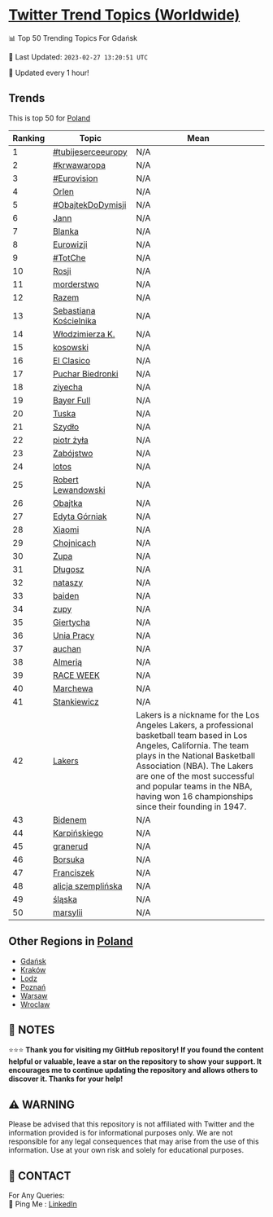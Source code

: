 [Twitter Trend Topics (Worldwide)](https://github.com/ErcinDedeoglu/Twitter-Trend-Topics)
==========


📊 Top 50 Trending Topics For Gdańsk

📆 Last Updated: `2023-02-27 13:20:51 UTC`

🔧 Updated every 1 hour!


## Trends

This is top 50 for [Poland](</Poland>)

| Ranking | Topic | Mean |
| ------- | ------------ | ------------ |
| 1 | [#tubijeserceeuropy](http://twitter.com/search?q=%23tubijeserceeuropy) | N/A |
| 2 | [#krwawaropa](http://twitter.com/search?q=%23krwawaropa) | N/A |
| 3 | [#Eurovision](http://twitter.com/search?q=%23Eurovision) | N/A |
| 4 | [Orlen](http://twitter.com/search?q=Orlen) | N/A |
| 5 | [#ObajtekDoDymisji](http://twitter.com/search?q=%23ObajtekDoDymisji) | N/A |
| 6 | [Jann](http://twitter.com/search?q=Jann) | N/A |
| 7 | [Blanka](http://twitter.com/search?q=Blanka) | N/A |
| 8 | [Eurowizji](http://twitter.com/search?q=Eurowizji) | N/A |
| 9 | [#TotChe](http://twitter.com/search?q=%23TotChe) | N/A |
| 10 | [Rosji](http://twitter.com/search?q=Rosji) | N/A |
| 11 | [morderstwo](http://twitter.com/search?q=morderstwo) | N/A |
| 12 | [Razem](http://twitter.com/search?q=Razem) | N/A |
| 13 | [Sebastiana Kościelnika](http://twitter.com/search?q=Sebastiana+Ko%c5%9bcielnika) | N/A |
| 14 | [Włodzimierza K.](http://twitter.com/search?q=W%c5%82odzimierza+K.) | N/A |
| 15 | [kosowski](http://twitter.com/search?q=kosowski) | N/A |
| 16 | [El Clasico](http://twitter.com/search?q=El+Clasico) | N/A |
| 17 | [Puchar Biedronki](http://twitter.com/search?q=Puchar+Biedronki) | N/A |
| 18 | [ziyecha](http://twitter.com/search?q=ziyecha) | N/A |
| 19 | [Bayer Full](http://twitter.com/search?q=Bayer+Full) | N/A |
| 20 | [Tuska](http://twitter.com/search?q=Tuska) | N/A |
| 21 | [Szydło](http://twitter.com/search?q=Szyd%c5%82o) | N/A |
| 22 | [piotr żyła](http://twitter.com/search?q=piotr+%c5%bcy%c5%82a) | N/A |
| 23 | [Zabójstwo](http://twitter.com/search?q=Zab%c3%b3jstwo) | N/A |
| 24 | [lotos](http://twitter.com/search?q=lotos) | N/A |
| 25 | [Robert Lewandowski](http://twitter.com/search?q=Robert+Lewandowski) | N/A |
| 26 | [Obajtka](http://twitter.com/search?q=Obajtka) | N/A |
| 27 | [Edyta Górniak](http://twitter.com/search?q=Edyta+G%c3%b3rniak) | N/A |
| 28 | [Xiaomi](http://twitter.com/search?q=Xiaomi) | N/A |
| 29 | [Chojnicach](http://twitter.com/search?q=Chojnicach) | N/A |
| 30 | [Zupa](http://twitter.com/search?q=Zupa) | N/A |
| 31 | [Długosz](http://twitter.com/search?q=D%c5%82ugosz) | N/A |
| 32 | [nataszy](http://twitter.com/search?q=nataszy) | N/A |
| 33 | [baiden](http://twitter.com/search?q=baiden) | N/A |
| 34 | [zupy](http://twitter.com/search?q=zupy) | N/A |
| 35 | [Giertycha](http://twitter.com/search?q=Giertycha) | N/A |
| 36 | [Unia Pracy](http://twitter.com/search?q=Unia+Pracy) | N/A |
| 37 | [auchan](http://twitter.com/search?q=auchan) | N/A |
| 38 | [Almerią](http://twitter.com/search?q=Almeri%c4%85) | N/A |
| 39 | [RACE WEEK](http://twitter.com/search?q=RACE+WEEK) | N/A |
| 40 | [Marchewa](http://twitter.com/search?q=Marchewa) | N/A |
| 41 | [Stankiewicz](http://twitter.com/search?q=Stankiewicz) | N/A |
| 42 | [Lakers](http://twitter.com/search?q=Lakers) | Lakers is a nickname for the Los Angeles Lakers, a professional basketball team based in Los Angeles, California. The team plays in the National Basketball Association (NBA). The Lakers are one of the most successful and popular teams in the NBA, having won 16 championships since their founding in 1947. |
| 43 | [Bidenem](http://twitter.com/search?q=Bidenem) | N/A |
| 44 | [Karpińskiego](http://twitter.com/search?q=Karpi%c5%84skiego) | N/A |
| 45 | [granerud](http://twitter.com/search?q=granerud) | N/A |
| 46 | [Borsuka](http://twitter.com/search?q=Borsuka) | N/A |
| 47 | [Franciszek](http://twitter.com/search?q=Franciszek) | N/A |
| 48 | [alicja szemplińska](http://twitter.com/search?q=alicja+szempli%c5%84ska) | N/A |
| 49 | [śląska](http://twitter.com/search?q=%c5%9bl%c4%85ska) | N/A |
| 50 | [marsylii](http://twitter.com/search?q=marsylii) | N/A |



## Other Regions in [Poland](</Poland>)

* [Gdańsk](</Poland/Gdańsk.md>)
* [Kraków](</Poland/Kraków.md>)
* [Lodz](</Poland/Lodz.md>)
* [Poznań](</Poland/Poznań.md>)
* [Warsaw](</Poland/Warsaw.md>)
* [Wroclaw](</Poland/Wroclaw.md>)



## 📝 NOTES

⭐⭐⭐ **Thank you for visiting my GitHub repository! If you found the content helpful or valuable, leave a star on the repository to show your support. It encourages me to continue updating the repository and allows others to discover it. Thanks for your help!**


## ⚠️ WARNING

Please be advised that this repository is not affiliated with Twitter and the information provided is for informational purposes only. We are not responsible for any legal consequences that may arise from the use of this information. Use at your own risk and solely for educational purposes.


## 📨 CONTACT

 For Any Queries:  
            🏓 Ping Me : [LinkedIn](https://www.linkedin.com/in/ercindedeoglu/)
